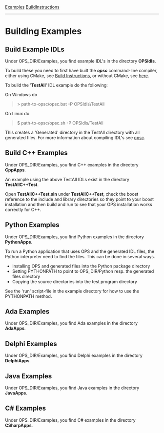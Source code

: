 [Examples](SimpleCpp.md) [BuildInstructions](BuildInstructions.md)

---

# Building Examples #
## Build Example IDLs ##
Under OPS_DIR/Examples, you find example IDL's in the directory **OPSIdls**.

To build these you need to first have built the ***opsc*** command-line compiler, either using CMake, see [Build Instructions](BuildInstructions.md), or without CMake, see [here](BuildingWithoutCMake.md).

To build the '**TestAll**' IDL example do the following:

On Windows do
> \> path-to-opsc\opsc.bat -P OPSIdls\TestAll

On Linux do
> $ path-to-opsc/opsc.sh -P OPSIdls/TestAll

This creates a 'Generated' directory in the TestAll directory with all generated files.
For more information about compiling IDL's see [opsc](IDLCommandlineCompiler.md).

## Build C++ Examples ##
Under OPS_DIR/Examples, you find C++ examples in the directory **CppApps**.

An example using the above TestAll IDLs exist in the directory **TestAllC++Test**.

Open **TestAllC++Test.sln** under **TestAllC++Test**, check the boost reference to the include and library directories so they point to your boost installation and then build and run to see that your OPS installation works correctly for C++.

## Python Examples ##
Under OPS_DIR/Examples, you find Python examples in the directory **PythonApps**.

To run a Python application that uses OPS and the generated IDL files, the Python interpreter need to find the files. This can be done in several ways.

  * Installing OPS and generated files into the Python package directory
  * Setting PYTHONPATH to point to OPS_DIR/Python resp. the generated files directory
  * Copying the source directories into the test program directory

See the 'run' script-file in the example directory for how to use the PYTHONPATH method.

## Ada Examples ##
Under OPS_DIR/Examples, you find Ada examples in the directory **AdaApps**.

## Delphi Examples ##
Under OPS_DIR/Examples, you find Delphi examples in the directory **DelphiApps**.

## Java Examples ##
Under OPS_DIR/Examples, you find Java examples in the directory **JavaApps**.

## C# Examples ##
Under OPS_DIR/Examples, you find C# examples in the directory **CSharpApps**.
